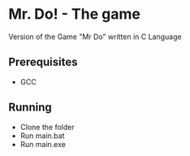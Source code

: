 # Mr. Do! - The game
Version of the Game "Mr Do" written in C Language

## Prerequisites

* GCC

## Running

* Clone the folder
* Run main.bat
* Run main.exe